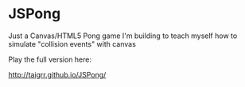 # JSPong
Just a Canvas/HTML5 Pong game I'm building to teach myself how to simulate "collision events" with canvas

Play the full version here:

http://taigrr.github.io/JSPong/
